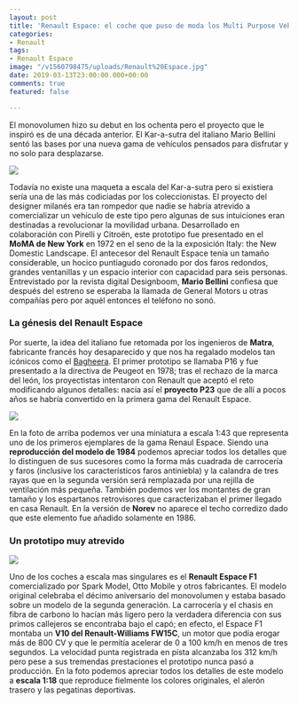 ```yaml
---
layout: post
title: 'Renault Espace: el coche que puso de moda los Multi Purpose Vehicles'
categories:
- Renault
tags:
- Renault Espace
image: "/v1560798475/uploads/Renault%20Espace.jpg"
date: 2019-03-13T23:00:00.000+00:00
comments: true
featured: false

---
```

El monovolumen hizo su debut en los ochenta pero el proyecto que le inspiró es de una década anterior. El Kar-a-sutra del italiano Mario Bellini sentó las bases por una nueva gama de vehículos pensados para disfrutar y no solo para desplazarse.

![](/v1560798549/uploads/Kar-a-sutra%201972.jpg)

Todavía no existe una maqueta a escala del Kar-a-sutra pero si existiera sería una de las más codiciadas por los coleccionistas. El proyecto del designer milanés era tan rompedor que nadie se habría atrevido a comercializar un vehículo de este tipo pero algunas de sus intuiciones eran destinadas a revolucionar la movilidad urbana. Desarrollado en colaboración con Pirelli y Citroën, este prototipo fue presentado en el **MoMA de New York** en 1972 en el seno de la la exposición Italy: the New Domestic Landscape. El antecesor del Renault Espace tenía un tamaño considerable, un hocico puntiagudo coronado por dos faros redondos, grandes ventanillas y un espacio interior con capacidad para seis personas. Entrevistado por la revista digital Designboom, **Mario Bellini** confiesa que después del estreno se esperaba la llamada de General Motors u otras compañías pero por aquél entonces el teléfono no sonó.

### La génesis del Renault Espace

Por suerte, la idea del italiano fue retomada por los ingenieros de **Matra**, fabricante francés hoy desaparecido y que nos ha regalado modelos tan icónicos como el [Bagheera](https://www.amazon.es/Matra-Simca-Bagheera-Fundido-Modelismo/dp/B07CHHC9QN/ref=sr_1_1?__mk_es_ES=%C3%85M%C3%85%C5%BD%C3%95%C3%91&crid=4GM5PQRTNSQ8&keywords=matra+bagheera&qid=1559748558&s=toys&sprefix=matra+bagh%2Caps%2C172&sr=1-1 "Matra Bagheera"). El primer prototipo se llamaba P16 y fue presentado a la directiva de Peugeot en 1978; tras el rechazo de la marca del león, los proyectistas intentaron con Renault que aceptó el reto modificando algunos detalles: nacía así el **proyecto P23** que de allí a pocos años se habría convertido en la primera gama del Renault Espace.

![](https://images-na.ssl-images-amazon.com/images/I/611qIYCxFjL.SL1063.jpg)

En la foto de arriba podemos ver una miniatura a escala 1:43 que representa uno de los primeros ejemplares de la gama Renaul Espace. Siendo una **reproducción del modelo de 1984** podemos apreciar todos los detalles que lo distinguen de sus sucesores como la forma más cuadrada de carrocería y faros (inclusive los característicos faros antiniebla) y la calandra de tres rayas que en la segunda versión será remplazada por una rejilla de ventilación más pequeña. También podemos ver los montantes de gran tamaño y los espartanos retrovisores que caracterizaban el primer llegado en casa Renault. En la versión de **Norev** no aparece el techo corredizo dado que este elemento fue añadido solamente en 1986.

### Un prototipo muy atrevido

![](https://images-na.ssl-images-amazon.com/images/I/411fTtqSdIL.jpg)

Uno de los coches a escala mas singulares es el **Renault Espace F1** comercializado por Spark Model, Otto Mobile y otros fabricantes. El modelo original celebraba el décimo aniversario del monovolumen y estaba basado sobre un modelo de la segunda generación. La carrocería y el chasis en fibra de carbono lo hacían más ligero pero la verdadera diferencia con sus primos callejeros se encontraba bajo el capó; en efecto, el Espace F1 montaba un **V10 del Renault-Williams FW15C**, un motor que podía erogar más de 800 CV y que le permitía acelerar de 0 a 100 km/h en menos de tres segundos. La velocidad punta registrada en pista alcanzaba los 312 km/h pero pese a sus tremendas prestaciones el prototipo nunca pasó a producción. En la foto podemos apreciar todos los detalles de este modelo a **escala 1:18**  que reproduce fielmente los colores originales, el alerón trasero y las pegatinas deportivas.
